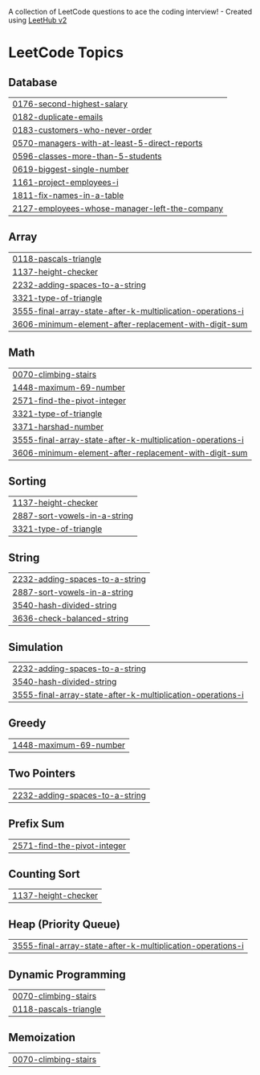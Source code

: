 A collection of LeetCode questions to ace the coding interview! - Created using [LeetHub v2](https://github.com/arunbhardwaj/LeetHub-2.0)
<!---LeetCode Topics Start-->
# LeetCode Topics
## Database
|  |
| ------- |
| [0176-second-highest-salary](https://github.com/sadiquesq/leetcode/tree/master/0176-second-highest-salary) |
| [0182-duplicate-emails](https://github.com/sadiquesq/leetcode/tree/master/0182-duplicate-emails) |
| [0183-customers-who-never-order](https://github.com/sadiquesq/leetcode/tree/master/0183-customers-who-never-order) |
| [0570-managers-with-at-least-5-direct-reports](https://github.com/sadiquesq/leetcode/tree/master/0570-managers-with-at-least-5-direct-reports) |
| [0596-classes-more-than-5-students](https://github.com/sadiquesq/leetcode/tree/master/0596-classes-more-than-5-students) |
| [0619-biggest-single-number](https://github.com/sadiquesq/leetcode/tree/master/0619-biggest-single-number) |
| [1161-project-employees-i](https://github.com/sadiquesq/leetcode/tree/master/1161-project-employees-i) |
| [1811-fix-names-in-a-table](https://github.com/sadiquesq/leetcode/tree/master/1811-fix-names-in-a-table) |
| [2127-employees-whose-manager-left-the-company](https://github.com/sadiquesq/leetcode/tree/master/2127-employees-whose-manager-left-the-company) |
## Array
|  |
| ------- |
| [0118-pascals-triangle](https://github.com/sadiquesq/leetcode/tree/master/0118-pascals-triangle) |
| [1137-height-checker](https://github.com/sadiquesq/leetcode/tree/master/1137-height-checker) |
| [2232-adding-spaces-to-a-string](https://github.com/sadiquesq/leetcode/tree/master/2232-adding-spaces-to-a-string) |
| [3321-type-of-triangle](https://github.com/sadiquesq/leetcode/tree/master/3321-type-of-triangle) |
| [3555-final-array-state-after-k-multiplication-operations-i](https://github.com/sadiquesq/leetcode/tree/master/3555-final-array-state-after-k-multiplication-operations-i) |
| [3606-minimum-element-after-replacement-with-digit-sum](https://github.com/sadiquesq/leetcode/tree/master/3606-minimum-element-after-replacement-with-digit-sum) |
## Math
|  |
| ------- |
| [0070-climbing-stairs](https://github.com/sadiquesq/leetcode/tree/master/0070-climbing-stairs) |
| [1448-maximum-69-number](https://github.com/sadiquesq/leetcode/tree/master/1448-maximum-69-number) |
| [2571-find-the-pivot-integer](https://github.com/sadiquesq/leetcode/tree/master/2571-find-the-pivot-integer) |
| [3321-type-of-triangle](https://github.com/sadiquesq/leetcode/tree/master/3321-type-of-triangle) |
| [3371-harshad-number](https://github.com/sadiquesq/leetcode/tree/master/3371-harshad-number) |
| [3555-final-array-state-after-k-multiplication-operations-i](https://github.com/sadiquesq/leetcode/tree/master/3555-final-array-state-after-k-multiplication-operations-i) |
| [3606-minimum-element-after-replacement-with-digit-sum](https://github.com/sadiquesq/leetcode/tree/master/3606-minimum-element-after-replacement-with-digit-sum) |
## Sorting
|  |
| ------- |
| [1137-height-checker](https://github.com/sadiquesq/leetcode/tree/master/1137-height-checker) |
| [2887-sort-vowels-in-a-string](https://github.com/sadiquesq/leetcode/tree/master/2887-sort-vowels-in-a-string) |
| [3321-type-of-triangle](https://github.com/sadiquesq/leetcode/tree/master/3321-type-of-triangle) |
## String
|  |
| ------- |
| [2232-adding-spaces-to-a-string](https://github.com/sadiquesq/leetcode/tree/master/2232-adding-spaces-to-a-string) |
| [2887-sort-vowels-in-a-string](https://github.com/sadiquesq/leetcode/tree/master/2887-sort-vowels-in-a-string) |
| [3540-hash-divided-string](https://github.com/sadiquesq/leetcode/tree/master/3540-hash-divided-string) |
| [3636-check-balanced-string](https://github.com/sadiquesq/leetcode/tree/master/3636-check-balanced-string) |
## Simulation
|  |
| ------- |
| [2232-adding-spaces-to-a-string](https://github.com/sadiquesq/leetcode/tree/master/2232-adding-spaces-to-a-string) |
| [3540-hash-divided-string](https://github.com/sadiquesq/leetcode/tree/master/3540-hash-divided-string) |
| [3555-final-array-state-after-k-multiplication-operations-i](https://github.com/sadiquesq/leetcode/tree/master/3555-final-array-state-after-k-multiplication-operations-i) |
## Greedy
|  |
| ------- |
| [1448-maximum-69-number](https://github.com/sadiquesq/leetcode/tree/master/1448-maximum-69-number) |
## Two Pointers
|  |
| ------- |
| [2232-adding-spaces-to-a-string](https://github.com/sadiquesq/leetcode/tree/master/2232-adding-spaces-to-a-string) |
## Prefix Sum
|  |
| ------- |
| [2571-find-the-pivot-integer](https://github.com/sadiquesq/leetcode/tree/master/2571-find-the-pivot-integer) |
## Counting Sort
|  |
| ------- |
| [1137-height-checker](https://github.com/sadiquesq/leetcode/tree/master/1137-height-checker) |
## Heap (Priority Queue)
|  |
| ------- |
| [3555-final-array-state-after-k-multiplication-operations-i](https://github.com/sadiquesq/leetcode/tree/master/3555-final-array-state-after-k-multiplication-operations-i) |
## Dynamic Programming
|  |
| ------- |
| [0070-climbing-stairs](https://github.com/sadiquesq/leetcode/tree/master/0070-climbing-stairs) |
| [0118-pascals-triangle](https://github.com/sadiquesq/leetcode/tree/master/0118-pascals-triangle) |
## Memoization
|  |
| ------- |
| [0070-climbing-stairs](https://github.com/sadiquesq/leetcode/tree/master/0070-climbing-stairs) |
<!---LeetCode Topics End-->